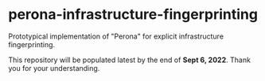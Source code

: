 # perona-infrastructure-fingerprinting
Prototypical implementation of "Perona" for explicit infrastructure fingerprinting.

This repository will be populated latest by the end of **Sept 6, 2022**. Thank you for your understanding.
